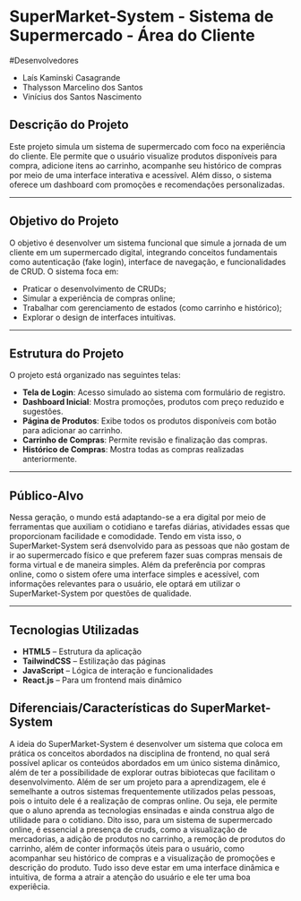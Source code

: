 #  SuperMarket-System - Sistema de Supermercado - Área do Cliente

#Desenvolvedores
- Laís Kaminski Casagrande
- Thalysson Marcelino dos Santos
- Vinícius dos Santos Nascimento

##  Descrição do Projeto

Este projeto simula um sistema de supermercado com foco na experiência do cliente. Ele permite que o usuário visualize produtos disponíveis para compra, adicione itens ao carrinho, acompanhe seu histórico de compras por meio de uma interface interativa e acessível. Além disso, o sistema oferece um dashboard com promoções e recomendações personalizadas.

---

##  Objetivo do Projeto

O objetivo é desenvolver um sistema funcional que simule a jornada de um cliente em um supermercado digital, integrando conceitos fundamentais como autenticação (fake login), interface de navegação, e funcionalidades de CRUD. O sistema foca em:

- Praticar o desenvolvimento de CRUDs;
- Simular a experiência de compras online;
- Trabalhar com gerenciamento de estados (como carrinho e histórico);
- Explorar o design de interfaces intuitivas.

---

##  Estrutura do Projeto

O projeto está organizado nas seguintes telas:

- **Tela de Login**: Acesso simulado ao sistema com formulário de registro.
- **Dashboard Inicial**: Mostra promoções, produtos com preço reduzido e sugestões.
- **Página de Produtos**: Exibe todos os produtos disponíveis com botão para adicionar ao carrinho.
- **Carrinho de Compras**: Permite revisão e finalização das compras.
- **Histórico de Compras**: Mostra todas as compras realizadas anteriormente.

---

##  Público-Alvo

Nessa geração, o mundo está adaptando-se a era digital por meio de ferramentas que auxiliam o cotidiano e tarefas diárias, atividades essas que proporcionam facilidade e comodidade. Tendo em vista isso, o SuperMarket-System será dsenvolvido para as pessoas que não gostam de ir ao supermercado físico e que preferem fazer suas compras mensais de forma virtual e de maneira simples. Além da preferência por compras online, como o sistem ofere uma interface simples e acessível, com informações relevantes para o usuário, ele optará em utilizar o SuperMarket-System por questões de qualidade.

---

##  Tecnologias Utilizadas

- **HTML5** – Estrutura da aplicação
- **TailwindCSS** – Estilização das páginas
- **JavaScript** – Lógica de interação e funcionalidades
- **React.js** – Para um frontend mais dinâmico

##  Diferenciais/Características do SuperMarket-System

A ideia do SuperMarket-System é desenvolver um sistema que coloca em prática os conceitos abordados na disciplina de frontend, no qual será possível aplicar os conteúdos abordados em um único sistema dinâmico, além de ter a possibilidade de explorar outras bibiotecas que facilitam o desenvolvimento. Além de ser um projeto para a aprendizagem, ele é semelhante a outros sistemas frequentemente utilizados pelas pessoas, pois o intuito dele é a realização de compras online. Ou seja, ele permite que o aluno aprenda as tecnologias ensinadas e ainda construa algo de utilidade para o cotidiano. Dito isso, para um sistema de supermercado online, é essencial a presença de cruds, como a visualização de mercadorias, a adição de produtos no carrinho, a remoção de produtos do carrinho, além de conter informaçõs úteis para o usuário, como acompanhar seu histórico de compras e a visualização de promoções e descrição do produto. Tudo isso deve estar em uma interface dinâmica e intuitiva, de forma a atrair a atenção do usuário e ele ter uma boa experiêcia.



